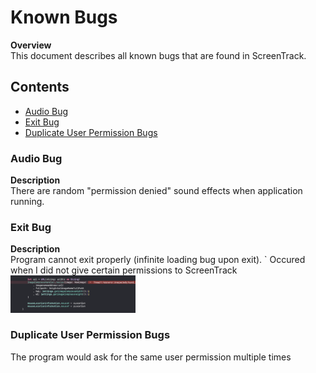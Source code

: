 # Known Bugs

**Overview**\
This document describes all known bugs that are found in ScreenTrack.

## Contents

- [Audio Bug](#audio-bug)
- [Exit Bug](#exit-bug)
- [Duplicate User Permission Bugs](#user-permission-bugs)

### Audio Bug

**Description**\
There are random "permission denied" sound effects when application running.

### Exit Bug

**Description**\
Program cannot exit properly (infinite loading bug upon exit).
`
Occured when I did not give certain permissions to ScreenTrack\
<img src="https://github.com/lisongh10/screentrack/blob/master/Documentation/Images/Exit%20Bug%201.png" width="200" alt="Bug Image 1"/>

### Duplicate User Permission Bugs

The program would ask for the same user permission multiple times
